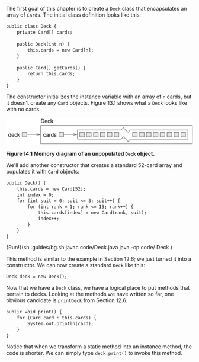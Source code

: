 The first goal of this chapter is to create a `Deck` class that encapsulates an array of `Card`s.
The initial class definition looks like this:

```code
public class Deck {
    private Card[] cards;

    public Deck(int n) {
        this.cards = new Card[n];
    }

    public Card[] getCards() {
        return this.cards;
    }
}
```


The constructor initializes the instance variable with an array of `n` cards, but it doesn't create any `Card` objects.
Figure 13.1 shows what a `Deck` looks like with no cards.

![Figure 14.1 Memory diagram of an unpopulated `Deck` object.](figs/deckobject.jpg)

**Figure 14.1 Memory diagram of an unpopulated `Deck` object.**

We'll add another constructor that creates a standard 52-card array and populates it with `Card` objects:

```code
public Deck() {
    this.cards = new Card[52];
    int index = 0;
    for (int suit = 0; suit <= 3; suit++) {
        for (int rank = 1; rank <= 13; rank++) {
            this.cards[index] = new Card(rank, suit);
            index++;
        }
    }
}
```

{Run!}(sh .guides/bg.sh javac code/Deck.java java -cp code/ Deck )


This method is similar to the example in Section 12.6; we just turned it into a constructor.
We can now create a standard `Deck` like this:

```code
Deck deck = new Deck();
```


Now that we have a `Deck` class, we have a logical place to put methods that pertain to decks.
Looking at the methods we have written so far, one obvious candidate is `printDeck` from Section 12.6.

```code
public void print() {
    for (Card card : this.cards) {
        System.out.println(card);
    }
}
```


Notice that when we transform a static method into an instance method, the code is shorter.
We can simply type `deck.print()` to invoke this method.